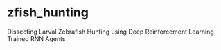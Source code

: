 # zfish_hunting
Dissecting Larval Zebrafish Hunting using Deep Reinforcement Learning Trained RNN Agents
